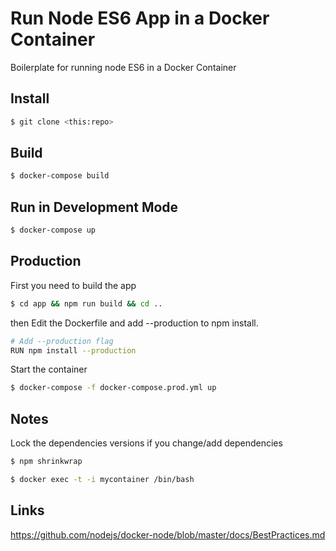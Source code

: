 # Run Node ES6 App in a Docker Container
Boilerplate for running node ES6 in a Docker Container

## Install
```sh
$ git clone <this:repo>
```

## Build

```sh
$ docker-compose build
```

## Run in Development Mode
```sh
$ docker-compose up
```

## Production
First you need to build the app
```sh
$ cd app && npm run build && cd ..
```
then Edit the Dockerfile and add --production to npm install.
```sh
# Add --production flag
RUN npm install --production
```
Start the container
```sh
$ docker-compose -f docker-compose.prod.yml up
```

## Notes
Lock the dependencies versions if you change/add dependencies
```sh
$ npm shrinkwrap

$ docker exec -t -i mycontainer /bin/bash
```

## Links
https://github.com/nodejs/docker-node/blob/master/docs/BestPractices.md
